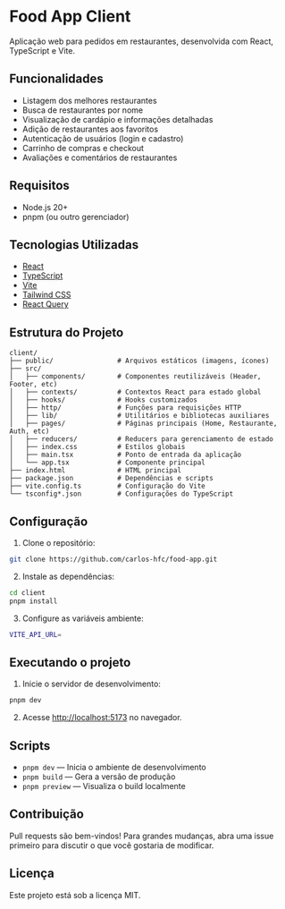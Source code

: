 # Food App Client

Aplicação web para pedidos em restaurantes, desenvolvida com React, TypeScript e Vite.

## Funcionalidades

- Listagem dos melhores restaurantes
- Busca de restaurantes por nome
- Visualização de cardápio e informações detalhadas
- Adição de restaurantes aos favoritos
- Autenticação de usuários (login e cadastro)
- Carrinho de compras e checkout
- Avaliações e comentários de restaurantes

## Requisitos

- Node.js 20+
- pnpm (ou outro gerenciador)

## Tecnologias Utilizadas

- [React](https://react.dev/)
- [TypeScript](https://www.typescriptlang.org/)
- [Vite](https://vitejs.dev/)
- [Tailwind CSS](https://tailwindcss.com/)
- [React Query](https://tanstack.com/query/latest)

## Estrutura do Projeto

```
client/
├── public/                # Arquivos estáticos (imagens, ícones)
├── src/
│   ├── components/        # Componentes reutilizáveis (Header, Footer, etc)
│   ├── contexts/          # Contextos React para estado global
│   ├── hooks/             # Hooks customizados
│   ├── http/              # Funções para requisições HTTP
│   ├── lib/               # Utilitários e bibliotecas auxiliares
│   ├── pages/             # Páginas principais (Home, Restaurante, Auth, etc)
│   ├── reducers/          # Reducers para gerenciamento de estado
│   ├── index.css          # Estilos globais
│   ├── main.tsx           # Ponto de entrada da aplicação
│   └── app.tsx            # Componente principal
├── index.html             # HTML principal
├── package.json           # Dependências e scripts
├── vite.config.ts         # Configuração do Vite
└── tsconfig*.json         # Configurações do TypeScript
```

## Configuração

1. Clone o repositório:
```sh
git clone https://github.com/carlos-hfc/food-app.git
```

2. Instale as dependências:
```sh
cd client
pnpm install
```

3. Configure as variáveis ambiente:
```sh
VITE_API_URL=
```

## Executando o projeto

1. Inicie o servidor de desenvolvimento:
```sh
pnpm dev
```

2. Acesse [http://localhost:5173](http://localhost:5173) no navegador.

## Scripts

- `pnpm dev` — Inicia o ambiente de desenvolvimento
- `pnpm build` — Gera a versão de produção
- `pnpm preview` — Visualiza o build localmente

## Contribuição

Pull requests são bem-vindos! Para grandes mudanças, abra uma issue primeiro para discutir o que você gostaria de modificar.

## Licença

Este projeto está sob a licença MIT.
